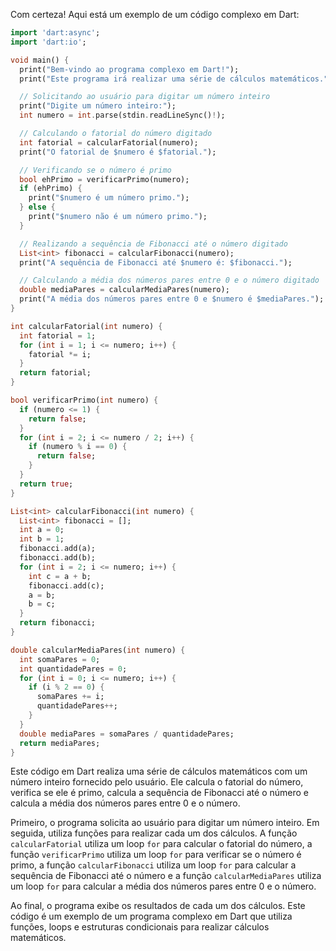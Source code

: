 Com certeza! Aqui está um exemplo de um código complexo em Dart:

```dart
import 'dart:async';
import 'dart:io';

void main() {
  print("Bem-vindo ao programa complexo em Dart!");
  print("Este programa irá realizar uma série de cálculos matemáticos.");

  // Solicitando ao usuário para digitar um número inteiro
  print("Digite um número inteiro:");
  int numero = int.parse(stdin.readLineSync()!);

  // Calculando o fatorial do número digitado
  int fatorial = calcularFatorial(numero);
  print("O fatorial de $numero é $fatorial.");

  // Verificando se o número é primo
  bool ehPrimo = verificarPrimo(numero);
  if (ehPrimo) {
    print("$numero é um número primo.");
  } else {
    print("$numero não é um número primo.");
  }

  // Realizando a sequência de Fibonacci até o número digitado
  List<int> fibonacci = calcularFibonacci(numero);
  print("A sequência de Fibonacci até $numero é: $fibonacci.");

  // Calculando a média dos números pares entre 0 e o número digitado
  double mediaPares = calcularMediaPares(numero);
  print("A média dos números pares entre 0 e $numero é $mediaPares.");
}

int calcularFatorial(int numero) {
  int fatorial = 1;
  for (int i = 1; i <= numero; i++) {
    fatorial *= i;
  }
  return fatorial;
}

bool verificarPrimo(int numero) {
  if (numero <= 1) {
    return false;
  }
  for (int i = 2; i <= numero / 2; i++) {
    if (numero % i == 0) {
      return false;
    }
  }
  return true;
}

List<int> calcularFibonacci(int numero) {
  List<int> fibonacci = [];
  int a = 0;
  int b = 1;
  fibonacci.add(a);
  fibonacci.add(b);
  for (int i = 2; i <= numero; i++) {
    int c = a + b;
    fibonacci.add(c);
    a = b;
    b = c;
  }
  return fibonacci;
}

double calcularMediaPares(int numero) {
  int somaPares = 0;
  int quantidadePares = 0;
  for (int i = 0; i <= numero; i++) {
    if (i % 2 == 0) {
      somaPares += i;
      quantidadePares++;
    }
  }
  double mediaPares = somaPares / quantidadePares;
  return mediaPares;
}
```

Este código em Dart realiza uma série de cálculos matemáticos com um número inteiro fornecido pelo usuário. Ele calcula o fatorial do número, verifica se ele é primo, calcula a sequência de Fibonacci até o número e calcula a média dos números pares entre 0 e o número.

Primeiro, o programa solicita ao usuário para digitar um número inteiro. Em seguida, utiliza funções para realizar cada um dos cálculos. A função `calcularFatorial` utiliza um loop `for` para calcular o fatorial do número, a função `verificarPrimo` utiliza um loop `for` para verificar se o número é primo, a função `calcularFibonacci` utiliza um loop `for` para calcular a sequência de Fibonacci até o número e a função `calcularMediaPares` utiliza um loop `for` para calcular a média dos números pares entre 0 e o número.

Ao final, o programa exibe os resultados de cada um dos cálculos. Este código é um exemplo de um programa complexo em Dart que utiliza funções, loops e estruturas condicionais para realizar cálculos matemáticos.